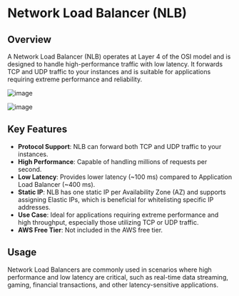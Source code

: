 # Network Load Balancer (NLB)

## Overview
A Network Load Balancer (NLB) operates at Layer 4 of the OSI model and is designed to handle high-performance traffic with low latency. It forwards TCP and UDP traffic to your instances and is suitable for applications requiring extreme performance and reliability.

![image](https://github.com/user-attachments/assets/3f6a501a-4adb-4339-86df-b1c7812aae5b)

![image](https://github.com/user-attachments/assets/5706d146-a10d-4245-9cc9-d1f72a74c5c8)


## Key Features
- **Protocol Support**: NLB can forward both TCP and UDP traffic to your instances.
- **High Performance**: Capable of handling millions of requests per second.
- **Low Latency**: Provides lower latency (~100 ms) compared to Application Load Balancer (~400 ms).
- **Static IP**: NLB has one static IP per Availability Zone (AZ) and supports assigning Elastic IPs, which is beneficial for whitelisting specific IP addresses.
- **Use Case**: Ideal for applications requiring extreme performance and high throughput, especially those utilizing TCP or UDP traffic.
- **AWS Free Tier**: Not included in the AWS free tier.

## Usage
Network Load Balancers are commonly used in scenarios where high performance and low latency are critical, such as real-time data streaming, gaming, financial transactions, and other latency-sensitive applications.
